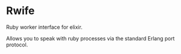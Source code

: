 # Rwife

Ruby worker interface for elixir.

Allows you to speak with ruby processes via the standard Erlang port protocol.
